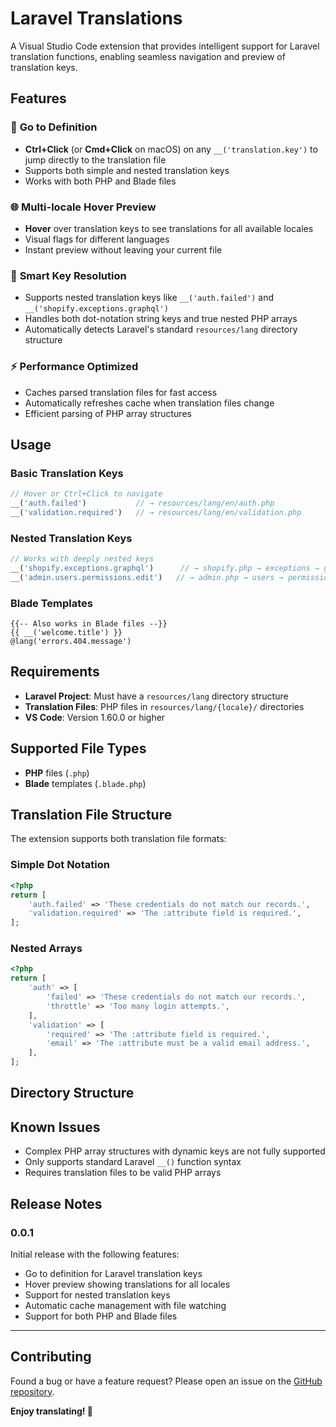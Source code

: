# Laravel Translations

A Visual Studio Code extension that provides intelligent support for Laravel translation functions, enabling seamless navigation and preview of translation keys.

## Features

### 🔗 **Go to Definition**
- **Ctrl+Click** (or **Cmd+Click** on macOS) on any `__('translation.key')` to jump directly to the translation file
- Supports both simple and nested translation keys
- Works with both PHP and Blade files

### 🌐 **Multi-locale Hover Preview**
- **Hover** over translation keys to see translations for all available locales
- Visual flags for different languages
- Instant preview without leaving your current file

### 🎯 **Smart Key Resolution**
- Supports nested translation keys like `__('auth.failed')` and `__('shopify.exceptions.graphql')`
- Handles both dot-notation string keys and true nested PHP arrays
- Automatically detects Laravel's standard `resources/lang` directory structure

### ⚡ **Performance Optimized**
- Caches parsed translation files for fast access
- Automatically refreshes cache when translation files change
- Efficient parsing of PHP array structures

## Usage

### Basic Translation Keys
```php
// Hover or Ctrl+Click to navigate
__('auth.failed')           // → resources/lang/en/auth.php
__('validation.required')   // → resources/lang/en/validation.php
```

### Nested Translation Keys
```php
// Works with deeply nested keys
__('shopify.exceptions.graphql')      // → shopify.php → exceptions → graphql
__('admin.users.permissions.edit')   // → admin.php → users → permissions → edit
```

### Blade Templates
```blade
{{-- Also works in Blade files --}}
{{ __('welcome.title') }}
@lang('errors.404.message')
```

## Requirements

- **Laravel Project**: Must have a `resources/lang` directory structure
- **Translation Files**: PHP files in `resources/lang/{locale}/` directories
- **VS Code**: Version 1.60.0 or higher

## Supported File Types

- **PHP** files (`.php`)
- **Blade** templates (`.blade.php`)

## Translation File Structure

The extension supports both translation file formats:

### Simple Dot Notation
```php
<?php
return [
    'auth.failed' => 'These credentials do not match our records.',
    'validation.required' => 'The :attribute field is required.',
];
```

### Nested Arrays
```php
<?php
return [
    'auth' => [
        'failed' => 'These credentials do not match our records.',
        'throttle' => 'Too many login attempts.',
    ],
    'validation' => [
        'required' => 'The :attribute field is required.',
        'email' => 'The :attribute must be a valid email address.',
    ],
];
```

## Directory Structure


## Known Issues

- Complex PHP array structures with dynamic keys are not fully supported
- Only supports standard Laravel `__()` function syntax
- Requires translation files to be valid PHP arrays

## Release Notes

### 0.0.1

Initial release with the following features:
- Go to definition for Laravel translation keys
- Hover preview showing translations for all locales
- Support for nested translation keys
- Automatic cache management with file watching
- Support for both PHP and Blade files

---

## Contributing

Found a bug or have a feature request? Please open an issue on the [GitHub repository](https://github.com/your-username/laravel-translations).

**Enjoy translating! 🚀**